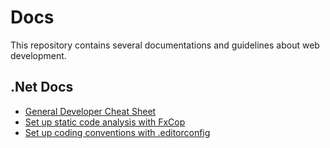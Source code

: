 # Docs

This repository contains several documentations and guidelines about web development.

## .Net Docs
- [General Developer Cheat Sheet](https://github.com/thorstenalpers/Docs/blob/master/development-cheat-cheet.md)
- [Set up static code analysis with FxCop](https://github.com/thorstenalpers/Docs/blob/master/setup-static-code-analysis-fxcop.md)
- [Set up coding conventions with .editorconfig](https://github.com/thorstenalpers/Docs/blob/master/setup-coding-style-editorconfig.md)

